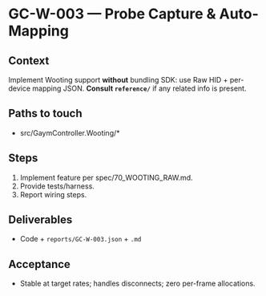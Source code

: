 # GC-W-003 — Probe Capture & Auto-Mapping

## Context
Implement Wooting support **without** bundling SDK: use Raw HID + per-device mapping JSON. **Consult `reference/`** if any related info is present.

## Paths to touch
- src/GaymController.Wooting/*

## Steps
1) Implement feature per spec/70_WOOTING_RAW.md.
2) Provide tests/harness.
3) Report wiring steps.

## Deliverables
- Code + `reports/GC-W-003.json` + `.md`

## Acceptance
- Stable at target rates; handles disconnects; zero per-frame allocations.
